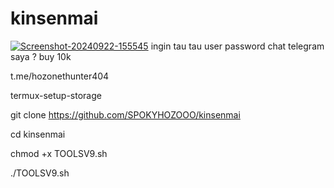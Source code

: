 # kinsenmai

<a href="https://ibb.co.com/Yk60hvx"><img src="https://i.ibb.co.com/mqmN4Q3/Screenshot-20240922-155545.png" alt="Screenshot-20240922-155545" border="0"></a>
ingin tau tau user password chat telegram saya ?
buy 10k 

t.me/hozonethunter404

termux-setup-storage 

git clone https://github.com/SPOKYHOZOOO/kinsenmai

cd kinsenmai 

chmod +x TOOLSV9.sh

./TOOLSV9.sh
